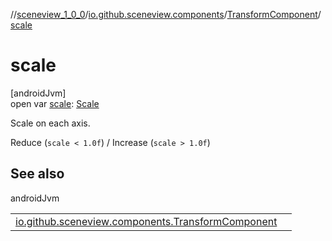 //[sceneview_1_0_0](../../../index.md)/[io.github.sceneview.components](../index.md)/[TransformComponent](index.md)/[scale](scale.md)

# scale

[androidJvm]\
open var [scale](scale.md): [Scale](../../io.github.sceneview.math/index.md#2055938798%2FClasslikes%2F-602047187)

Scale on each axis.

Reduce (`scale < 1.0f`) / Increase (`scale > 1.0f`)

## See also

androidJvm

| | |
|---|---|
| [io.github.sceneview.components.TransformComponent](transform.md) |  |
